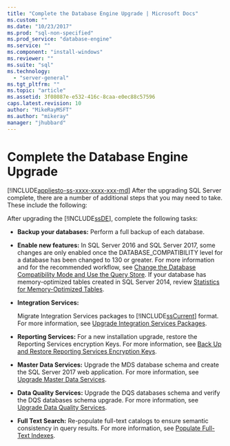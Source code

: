 ```yaml
---
title: "Complete the Database Engine Upgrade | Microsoft Docs"
ms.custom: ""
ms.date: "10/23/2017"
ms.prod: "sql-non-specified"
ms.prod_service: "database-engine"
ms.service: ""
ms.component: "install-windows"
ms.reviewer: ""
ms.suite: "sql"
ms.technology: 
  - "server-general"
ms.tgt_pltfrm: ""
ms.topic: "article"
ms.assetid: 3f08087e-e532-416c-8caa-e0ec88c57596
caps.latest.revision: 10
author: "MikeRayMSFT"
ms.author: "mikeray"
manager: "jhubbard"
---
```

# Complete the Database Engine Upgrade
[!INCLUDE[appliesto-ss-xxxx-xxxx-xxx-md](../../includes/appliesto-ss-xxxx-xxxx-xxx-md.md)]
After the upgrading SQL Server complete, there are a number of additional steps that you may need to take. These include the following:  
  
After upgrading the [!INCLUDE[ssDE](../../includes/ssde-md.md)], complete the following tasks:  
  
- **Backup your databases:** Perform a full backup of each database.  

- **Enable new features:** In SQL Server 2016 and SQL Server 2017, some changes are only enabled once the DATABASE_COMPATIBILITY level for a database has been changed to 130 or greater.  For more information and for the recommended workflow, see [Change the Database Compatibility Mode and Use the Query Store](../../database-engine/install-windows/change-the-database-compatibility-mode-and-use-the-query-store.md). If your database has memory-optimized tables created in SQL Server 2014, review [Statistics for Memory-Optimized Tables](../../relational-databases/in-memory-oltp/statistics-for-memory-optimized-tables.md).
  
- **Integration Services:**  
  
     Migrate Integration Services packages to [!INCLUDE[ssCurrent](../../includes/sscurrent-md.md)] format. For more information, see [Upgrade Integration Services Packages](../../integration-services/install-windows/upgrade-integration-services-packages.md).  
  
- **Reporting Services:** For a new installation upgrade, restore the Reporting Services  encryption Keys. For more information, see [Back Up and Restore Reporting Services Encryption Keys](../../reporting-services/install-windows/ssrs-encryption-keys-back-up-and-restore-encryption-keys.md).  
  
- **Master Data Services:**  Upgrade the MDS database schema and create the SQL Server 2017 web application. For more information, see [Upgrade Master Data Services](../../database-engine/install-windows/upgrade-master-data-services.md).  
  
- **Data Quality Services:** Upgrade the DQS databases schema and verify the DQS databases schema upgrade. For more information, see [Upgrade Data Quality Services](../../database-engine/install-windows/upgrade-data-quality-services.md).  
  
- **Full Text Search:** Re-populate full-text catalogs to ensure semantic consistency in query results. For more information, see [Populate Full-Text Indexes](../../relational-databases/search/populate-full-text-indexes.md).  
  
